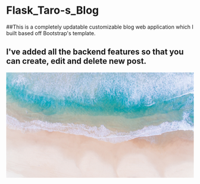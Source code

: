 # Flask_Taro-s_Blog

##This is a completely updatable customizable blog web application which I built based off Bootstrap's template. 
## I've added all the backend features so that you can create, edit and delete new post. 

<img src="static/img/beach.jpg">
